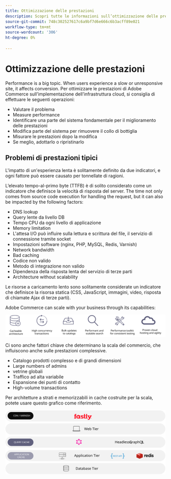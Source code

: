 ```yaml
---
title: Ottimizzazione delle prestazioni
description: Scopri tutte le informazioni sull’ottimizzazione delle prestazioni e i passaggi da intraprendere per esaminare le prestazioni dell’implementazione di Adobe Commerce.
source-git-commit: 748c302527617c6a9bf7d6e666c6b3acff89e021
workflow-type: tm+mt
source-wordcount: '306'
ht-degree: 0%

---
```



# Ottimizzazione delle prestazioni

Performance is a big topic. When users experience a slow or unresponsive site, it affects conversion. Per ottimizzare le prestazioni di Adobe Commerce sull’implementazione dell’infrastruttura cloud, si consiglia di effettuare le seguenti operazioni:

- Valutare il problema
- Measure performance
- Identificare una parte del sistema fondamentale per il miglioramento delle prestazioni
- Modifica parte del sistema per rimuovere il collo di bottiglia
- Misurare le prestazioni dopo la modifica
- Se meglio, adottarlo o ripristinarlo

## Problemi di prestazioni tipici

L&#39;impatto di un&#39;esperienza lenta è solitamente definito da due indicatori, e ogni fattore può essere causato per tonnellate di ragioni.

L’elevato tempo-al-primo byte (TTFB) è di solito considerato come un indicatore che definisce la velocità di risposta del server. The time not only comes from source code execution for handling the request, but it can also be impacted by the following factors:

- DNS lookup
- Query lente da livello DB
- Tempo CPU da ogni livello di applicazione
- Memory limitation
- L&#39;attesa I/O può influire sulla lettura e scrittura del file, il servizio di connessione tramite socket
- Impostazioni software (nginx, PHP, MySQL, Redis, Varnish)
- Network bandwidth
- Bad caching
- Codice non valido
- Metodo di integrazione non valido
- Dipendenza della risposta lenta del servizio di terze parti
- Architecture without scalability

Le risorse a caricamento lento sono solitamente considerate un indicatore che definisce la risorsa statica (CSS, JavaScript, immagini, video, risposta di chiamate Ajax di terze parti).

Adobe Commerce can scale with your business through its capabilities:

![Diagram showing the scalable capabilities of Adobe Commerce](../../../assets/playbooks/scalable-capabilities.svg)

Ci sono anche fattori chiave che determinano la scala del commercio, che influiscono anche sulle prestazioni complessive.

- Catalogo prodotti complesso e di grandi dimensioni
- Large numbers of admins
- vetrine globali
- Traffico ad alta variabile
- Espansione dei punti di contatto
- High-volume transactions

Per architetture a strati e memorizzabili in cache costruite per la scala, potete usare questo grafico come riferimento.

![Diagramma che mostra come utilizzare l’API GraphQL di Adobe Commerce in un’architettura memorizzabile in cache](../../../assets/playbooks/cacheable-architecture.svg)
